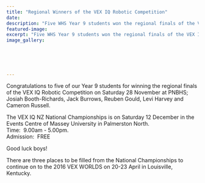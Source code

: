 ```yaml
---
title: "Regional Winners of the VEX IQ Robotic Competition"
date: 
description: "Five WHS Year 9 students won the regional finals of the VEX IQ Robotic Competition on Saturday 28 November at PNBHS; Josiah Booth-Richards, Jack Burrows, Reuben Gould, Levi Harvey and Cameron Russell."
featured-image: 
excerpt: "Five WHS Year 9 students won the regional finals of the VEX IQ Robotic Competition on Saturday 28 November at PNBHS; Josiah Booth-Richards, Jack Burrows, Reuben Gould, Levi Harvey and Cameron Russell..."
image_gallery:
    
    
    
    
    
---
```


<p>Congratulations to five of our Year 9 students for winning the regional finals of the VEX IQ Robotic Competition on Saturday 28 November at PNBHS; Josiah Booth-Richards, Jack Burrows, Reuben Gould, Levi Harvey and Cameron Russell.</p>
<p><span>The VEX IQ NZ National Championships is on Saturday 12 December in the Events Centre of Massey University in Palmerston North.<br />Time: &nbsp;9.00am - 5.00pm.<br />Admission: &nbsp;FREE</span></p>
<p><span>Good luck boys!</span></p>
<p><span>There are three places to be filled from the National Championships to continue on to the 2016 VEX WORLDS on 20-23 April in Louisville, Kentucky.</span></p>

